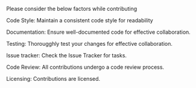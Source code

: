 Please consider the below factors while contributing

Code Style:
Maintain a consistent code style for readability

Documentation:
Ensure well-documented code for effective collaboration.

Testing:
Thorougghly test your changes for effective collaboration.

Issue tracker:
Check the Issue Tracker for tasks.

Code Review:
All contributions undergo a code review process.

Licensing:
Contributions are licensed.
